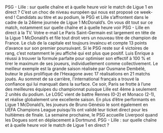 PSG - Lille : sur quelle chaîne et à quelle heure voir le match de Ligue 1 en direct ?
C’est un choc de niveau européen qui nous est proposé ce week-end ! Candidats au titre et au podium, le PSG et Lille s’affrontent dans le cadre de la 24ème journée de Ligue 1 McDonald’s. On vous dit tout sur ce match, notamment sur quelle chaîne et à quelle heure voir PSG - Lille en direct à la TV.
Votre e-mail
Le Paris Saint-Germain est largement en tête de la Ligue 1 McDonald’s et file tout droit vers un nouveau titre de champion de France. Le club de la capitale est toujours invaincu et compte 13 points d’avance sur son premier poursuivant. Si le PSG reste sur 4 victoires de rang, c’est notamment le jeu affiché qui est plus que positif. Luis Enrique a réussi à trouver la formule parfaite pour optimiser son effectif à 100 % et tirer le maximum de ses joueurs, individuellement comme collectivement. Le meilleur exemple est la grande saison réalisée par Ousmane Dembélé, buteur le plus prolifique de l’Hexagone avec 17 réalisations en 21 matchs joués. Au sommet de sa carrière, l’international français a trouvé la confiance qui lui manquait dans la surface. Ce soir, Paris se frotte à l’une des meilleures équipes du championnat puisque Lille est 4ème à seulement 2 unités du podium. Le LOSC vient de battre Rennes (0-2) et Monaco (2-1), et réalise globalement une excellente saison. En plus d’être performants en Ligue 1 McDonald’s, les joueurs de Bruno Génésio le sont également en UEFA Champions League puisqu’ils ont validé leur ticket direct pour les huitièmes de finale. La semaine prochaine, le PSG accueille Liverpool quand les Dogues sont en déplacement à Dortmund. PSG - Lille : sur quelle chaîne et à quelle heure voir le match de Ligue 1 en direct ?
